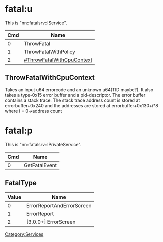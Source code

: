 # fatal:u

This is
"nn::fatalsrv::IService".

| Cmd | Name                                                               |
| --- | ------------------------------------------------------------------ |
| 0   | ThrowFatal                                                         |
| 1   | ThrowFatalWithPolicy                                               |
| 2   | [\#ThrowFatalWithCpuContext](#ThrowFatalWithCpuContext "wikilink") |

## ThrowFatalWithCpuContext

Takes an input u64 errorcode and an unknown u64(TID maybe?). It also
takes a type-0x15 error buffer and a pid-descriptor. The error buffer
contains a stack trace. The stack trace address count is stored at
errorbuffer+0x240 and the addresses are stored at errorbuffer+0x130+i\*8
where i = 0-\>address count

# fatal:p

This is "nn::fatalsrv::IPrivateService".

| Cmd | Name          |
| --- | ------------- |
| 0   | GetFatalEvent |

## FatalType

| Value | Name                      |
| ----- | ------------------------- |
| 0     | ErrorReportAndErrorScreen |
| 1     | ErrorReport               |
| 2     | \[3.0.0+\] ErrorScreen    |

[Category:Services](Category:Services "wikilink")
